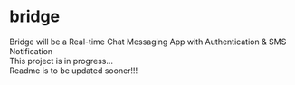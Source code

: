 # bridge
Bridge will be a Real-time Chat Messaging App with Authentication &amp; SMS Notification
<br>
This project is in progress...
<br>
Readme is to be updated sooner!!!
